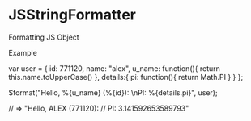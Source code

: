 JSStringFormatter
=================
Formatting JS Object

Example

var user = {
   id: 771120,
   name: "alex",
   u_name: function(){
      return this.name.toUpperCase()
   },
   details:{
      pi: function(){
         return Math.PI
      }
   }
};


$format("Hello, %{u_name} (%{id}): \nPI: %{details.pi}", user);

// => "Hello, ALEX (771120): 
//    PI: 3.141592653589793"
